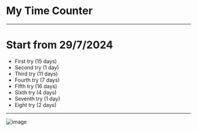 # My Time Counter

---

# Start from 29/7/2024

- First try (15 days)
- Second try (1 day)
- Third try (11 days)
- Fourth try (7 days)
- Fifth try (16 days)
- Sixth try (4 days)
- Seventh try (1 day)
- Eight try (2 days)

---

![image](https://github.com/user-attachments/assets/cc102ee7-3023-478e-8e6e-85e591a3d316)
